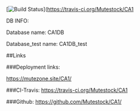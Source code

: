 [![Build Status](https://travis-ci.org/Mutestock/CA1.png)](https://travis-ci.org/Mutestock/CA1





DB INFO: 


Database name: CA1DB

Database_test name: CA1DB_test

##Links


###Deployment links:

https://mutezone.site/CA1/


###CI-Travis:
https://travis-ci.org/Mutestock/CA1


###Github:
https://github.com/Mutestock/CA1/

